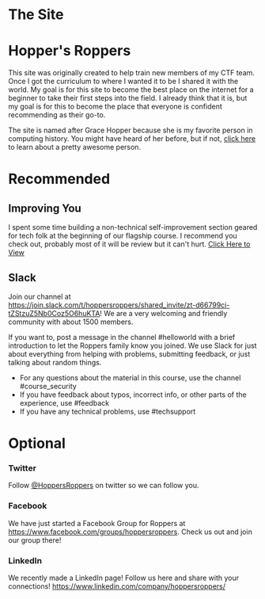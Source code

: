 # The Site
# Hopper's Roppers 

This site was originally created to help train new members of my CTF team. Once I got the curriculum to where I wanted it to be I shared it with the world. My goal is for this site to become the best place on the internet for a beginner to take their first steps into the field. I already think that it is, but my goal is for this to become the place that everyone is confident recommending as their go-to.

The site is named after Grace Hopper because she is my favorite person in computing history. You might have heard of her before, but if not, [click here](https://news.yale.edu/2017/02/10/grace-murray-hopper-1906-1992-legacy-innovation-and-service) to learn about a pretty awesome person.

# Recommended 

## Improving You 

I spent some time building a non-technical self-improvement section geared for tech folk at the beginning of our flagship course. I recommend you check out, probably most of it will be review but it can't hurt. [Click Here to View]($@COURSEVIEWBYID*8@$#section-2)

## Slack

Join our channel at <https://join.slack.com/t/hoppersroppers/shared_invite/zt-d66799ci-tZStzuZ5Nb0Coz5O6huKTA>! We are a very welcoming and friendly community with about 1500 members. 

If you want to, post a message in the channel #helloworld with a brief introduction to let the Roppers family know you joined. We use Slack for just about everything from helping with problems, submitting feedback, or just talking about random things.

* For any questions about the material in this course, use the channel #course_security
* If you have feedback about typos, incorrect info, or other parts of the experience, use #feedback
* If you have any technical problems, use #techsupport

# Optional 

### Twitter

Follow <a href="https://twitter.com/hoppersroppers">@HoppersRoppers</a> on twitter so we can follow you. 

### Facebook

We have just started a Facebook Group for Roppers at <https://www.facebook.com/groups/hoppersroppers>. Check us out and join our group there!

### LinkedIn

We recently made a LinkedIn page! Follow us here and share with your connections! <https://www.linkedin.com/company/hoppersroppers/>

